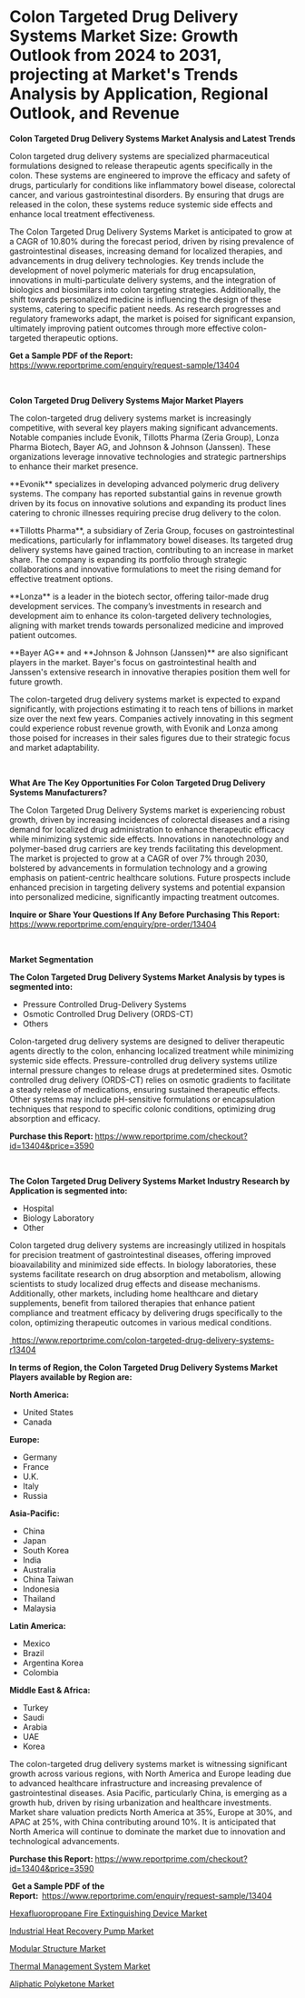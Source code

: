 <p><h1>Colon Targeted Drug Delivery Systems Market Size: Growth Outlook from 2024 to 2031, projecting at Market's Trends Analysis by Application, Regional Outlook, and Revenue</h1></p><p><strong>Colon Targeted Drug Delivery Systems Market Analysis and Latest Trends</strong></p>
<p><p>Colon targeted drug delivery systems are specialized pharmaceutical formulations designed to release therapeutic agents specifically in the colon. These systems are engineered to improve the efficacy and safety of drugs, particularly for conditions like inflammatory bowel disease, colorectal cancer, and various gastrointestinal disorders. By ensuring that drugs are released in the colon, these systems reduce systemic side effects and enhance local treatment effectiveness.</p><p>The Colon Targeted Drug Delivery Systems Market is anticipated to grow at a CAGR of 10.80% during the forecast period, driven by rising prevalence of gastrointestinal diseases, increasing demand for localized therapies, and advancements in drug delivery technologies. Key trends include the development of novel polymeric materials for drug encapsulation, innovations in multi-particulate delivery systems, and the integration of biologics and biosimilars into colon targeting strategies. Additionally, the shift towards personalized medicine is influencing the design of these systems, catering to specific patient needs. As research progresses and regulatory frameworks adapt, the market is poised for significant expansion, ultimately improving patient outcomes through more effective colon-targeted therapeutic options.</p></p>
<p><strong>Get a Sample PDF of the Report:&nbsp;</strong> <a href="https://www.reportprime.com/enquiry/request-sample/13404">https://www.reportprime.com/enquiry/request-sample/13404</a></p>
<p>&nbsp;</p>
<p><strong>Colon Targeted Drug Delivery Systems Major Market Players</strong></p>
<p><p>The colon-targeted drug delivery systems market is increasingly competitive, with several key players making significant advancements. Notable companies include Evonik, Tillotts Pharma (Zeria Group), Lonza Pharma Biotech, Bayer AG, and Johnson & Johnson (Janssen). These organizations leverage innovative technologies and strategic partnerships to enhance their market presence.</p><p>**Evonik** specializes in developing advanced polymeric drug delivery systems. The company has reported substantial gains in revenue growth driven by its focus on innovative solutions and expanding its product lines catering to chronic illnesses requiring precise drug delivery to the colon.</p><p>**Tillotts Pharma**, a subsidiary of Zeria Group, focuses on gastrointestinal medications, particularly for inflammatory bowel diseases. Its targeted drug delivery systems have gained traction, contributing to an increase in market share. The company is expanding its portfolio through strategic collaborations and innovative formulations to meet the rising demand for effective treatment options.</p><p>**Lonza** is a leader in the biotech sector, offering tailor-made drug development services. The company’s investments in research and development aim to enhance its colon-targeted delivery technologies, aligning with market trends towards personalized medicine and improved patient outcomes.</p><p>**Bayer AG** and **Johnson & Johnson (Janssen)** are also significant players in the market. Bayer's focus on gastrointestinal health and Janssen's extensive research in innovative therapies position them well for future growth. </p><p>The colon-targeted drug delivery systems market is expected to expand significantly, with projections estimating it to reach tens of billions in market size over the next few years. Companies actively innovating in this segment could experience robust revenue growth, with Evonik and Lonza among those poised for increases in their sales figures due to their strategic focus and market adaptability.</p></p>
<p>&nbsp;</p>
<p><strong>What Are The Key Opportunities For Colon Targeted Drug Delivery Systems Manufacturers?</strong></p>
<p><p>The Colon Targeted Drug Delivery Systems market is experiencing robust growth, driven by increasing incidences of colorectal diseases and a rising demand for localized drug administration to enhance therapeutic efficacy while minimizing systemic side effects. Innovations in nanotechnology and polymer-based drug carriers are key trends facilitating this development. The market is projected to grow at a CAGR of over 7% through 2030, bolstered by advancements in formulation technology and a growing emphasis on patient-centric healthcare solutions. Future prospects include enhanced precision in targeting delivery systems and potential expansion into personalized medicine, significantly impacting treatment outcomes.</p></p>
<p><strong>Inquire or Share Your Questions If Any Before Purchasing This Report:</strong> <a href="https://www.reportprime.com/enquiry/pre-order/13404">https://www.reportprime.com/enquiry/pre-order/13404</a></p>
<p>&nbsp;</p>
<p><strong>Market Segmentation</strong></p>
<p><strong>The Colon Targeted Drug Delivery Systems Market Analysis by types is segmented into:</strong></p>
<p><ul><li>Pressure Controlled Drug-Delivery Systems</li><li>Osmotic Controlled Drug Delivery (ORDS-CT)</li><li>Others</li></ul></p>
<p><p>Colon-targeted drug delivery systems are designed to deliver therapeutic agents directly to the colon, enhancing localized treatment while minimizing systemic side effects. Pressure-controlled drug delivery systems utilize internal pressure changes to release drugs at predetermined sites. Osmotic controlled drug delivery (ORDS-CT) relies on osmotic gradients to facilitate a steady release of medications, ensuring sustained therapeutic effects. Other systems may include pH-sensitive formulations or encapsulation techniques that respond to specific colonic conditions, optimizing drug absorption and efficacy.</p></p>
<p><strong>Purchase this Report:&nbsp;</strong><a href="https://www.reportprime.com/checkout?id=13404&price=3590">https://www.reportprime.com/checkout?id=13404&price=3590</a></p>
<p>&nbsp;</p>
<p><strong>The Colon Targeted Drug Delivery Systems Market Industry Research by Application is segmented into:</strong></p>
<p><ul><li>Hospital</li><li>Biology Laboratory</li><li>Other</li></ul></p>
<p><p>Colon targeted drug delivery systems are increasingly utilized in hospitals for precision treatment of gastrointestinal diseases, offering improved bioavailability and minimized side effects. In biology laboratories, these systems facilitate research on drug absorption and metabolism, allowing scientists to study localized drug effects and disease mechanisms. Additionally, other markets, including home healthcare and dietary supplements, benefit from tailored therapies that enhance patient compliance and treatment efficacy by delivering drugs specifically to the colon, optimizing therapeutic outcomes in various medical conditions.</p></p>
<p><a href="https://www.reportprime.com/colon-targeted-drug-delivery-systems-r13404">&nbsp;https://www.reportprime.com/colon-targeted-drug-delivery-systems-r13404</a></p>
<p><strong>In terms of Region, the Colon Targeted Drug Delivery Systems Market Players available by Region are:</strong></p>
<p>
    <p> <strong> North America: </strong>
        <ul>
            <li>United States</li>
            <li>Canada</li>
        </ul>
        </p> 
    <p> <strong> Europe: </strong>
        <ul>
            <li>Germany</li>
            <li>France</li>
            <li>U.K.</li>
            <li>Italy</li>
            <li>Russia</li>
        </ul>
        </p> 
    <p> <strong> Asia-Pacific: </strong>
        <ul>
            <li>China</li>
            <li>Japan</li>
            <li>South Korea</li>
            <li>India</li>
            <li>Australia</li>
            <li>China Taiwan</li>
            <li>Indonesia</li>
            <li>Thailand</li>
            <li>Malaysia</li>
        </ul>
        </p> 
    <p> <strong> Latin America: </strong>
        <ul>
            <li>Mexico</li>
            <li>Brazil</li>
            <li>Argentina Korea</li>
            <li>Colombia</li>
        </ul>
        </p> 
    <p> <strong> Middle East & Africa: </strong>
        <ul>
            <li>Turkey</li>
            <li>Saudi</li>
            <li>Arabia</li>
            <li>UAE</li>
            <li>Korea</li>
        </ul>
    </p>
    </p>
<p><p>The colon-targeted drug delivery systems market is witnessing significant growth across various regions, with North America and Europe leading due to advanced healthcare infrastructure and increasing prevalence of gastrointestinal diseases. Asia Pacific, particularly China, is emerging as a growth hub, driven by rising urbanization and healthcare investments. Market share valuation predicts North America at 35%, Europe at 30%, and APAC at 25%, with China contributing around 10%. It is anticipated that North America will continue to dominate the market due to innovation and technological advancements.</p></p>
<p><strong>Purchase this Report: </strong><a href="https://www.reportprime.com/checkout?id=13404&price=3590">https://www.reportprime.com/checkout?id=13404&price=3590</a></p>
<p>&nbsp;<strong>Get a Sample PDF of the Report:&nbsp;&nbsp;</strong><a href="https://www.reportprime.com/enquiry/request-sample/13404">https://www.reportprime.com/enquiry/request-sample/13404</a></p>
<p><strong></strong></p>
<p><p><a href="https://medium.com/@188drusilla/the-global-hexafluoropropane-fire-extinguishing-device-market-is-at-the-forefront-of-innovation-b271aa13abf3?postPublishedType=initial">Hexafluoropropane Fire Extinguishing Device Market</a></p><p><a href="https://issuu.com/reportprime-2/docs/industrial-heat-recovery-pump-marke_fcf7fb4f032eb6">Industrial Heat Recovery Pump Market</a></p><p><a href="https://github.com/CliffMedina6/Market-Research-Report-List-6/blob/main/modular-structure-market.md">Modular Structure Market</a></p><p><a href="https://issuu.com/reportprime-2/docs/thermal-management-system-market-si_7b235699d21a09">Thermal Management System Market</a></p><p><a href="https://www.linkedin.com/pulse/insights-aliphatic-polyketone-industry-market-financial-eenue?trackingId=z%2Fi2aSUzSg6usbYEumX4Fg%3D%3D">Aliphatic Polyketone Market</a></p></p>